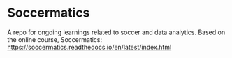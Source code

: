 # Soccermatics
A repo for ongoing learnings related to soccer and data analytics. Based on the online course, Soccermatics: https://soccermatics.readthedocs.io/en/latest/index.html
